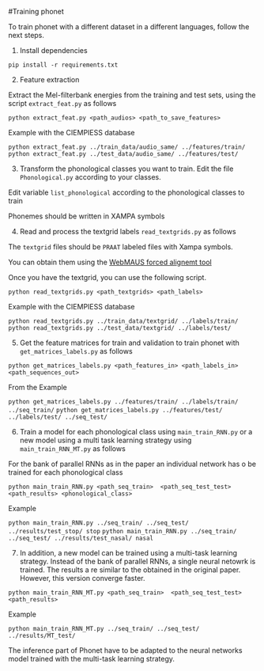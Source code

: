 #Training phonet

To train phonet with a different dataset in a different languages, follow the next steps.

1. Install dependencies 

```pip install -r requirements.txt```

2. Feature extraction

Extract the Mel-filterbank energies from the training and test sets, using the script ```extract_feat.py``` as follows

```python extract_feat.py <path_audios> <path_to_save_features>```

Example with the CIEMPIESS database

```python extract_feat.py ../train_data/audio_same/ ../features/train/```
```python extract_feat.py ../test_data/audio_same/ ../features/test/```


3. Transform the phonological classes you want to train. Edit the file ```Phonological.py``` according to your classes. 

Edit variable ```list_phonological``` according to the phonological classes to train

Phonemes should be written in XAMPA symbols


4. Read and process the textgrid labels ```read_textgrids.py``` as follows

The ```textgrid``` files should be ```PRAAT``` labeled files with Xampa symbols.

You can obtain them using the [WebMAUS forced alignemt tool](https://clarin.phonetik.uni-muenchen.de/BASWebServices/interface/WebMAUSBasic)

Once you have the textgrid, you can use the following script.

```python read_textgrids.py <path_textgrids> <path_labels>```


Example with the CIEMPIESS database

```python read_textgrids.py ../train_data/textgrid/ ../labels/train/```
```python read_textgrids.py ../test_data/textgrid/ ../labels/test/```

5. Get the feature matrices for train and validation to train phonet with ```get_matrices_labels.py``` as follows

```python get_matrices_labels.py <path_features_in> <path_labels_in> <path_sequences_out>```

From the Example

```python get_matrices_labels.py ../features/train/ ../labels/train/ ../seq_train/```
```python get_matrices_labels.py ../features/test/ ../labels/test/ ../seq_test/```



6. Train a model for each phonological class using  ```main_train_RNN.py``` or a new model using a multi task learning strategy
using ```main_train_RNN_MT.py``` as follows

For the bank of parallel RNNs as in the paper an individual network has o be trained for each phonological class

```python main_train_RNN.py <path_seq_train>  <path_seq_test_test> <path_results> <phonological_class>```

Example 

```python main_train_RNN.py ../seq_train/ ../seq_test/ ../results/test_stop/ stop```
```python main_train_RNN.py ../seq_train/ ../seq_test/ ../results/test_nasal/ nasal```


7. In addition, a new model can be trained using a multi-task learning strategy. Instead of the bank of parallel RNNs, a single neural netowrk is trained.
The results a re similar to the obtained in the original paper. However, this version converge faster.

```python main_train_RNN_MT.py <path_seq_train>  <path_seq_test_test> <path_results>```

Example

```python main_train_RNN_MT.py ../seq_train/ ../seq_test/ ../results/MT_test/```

The inference part of Phonet have to be adapted to the neural networks model trained with the multi-task learning strategy.
